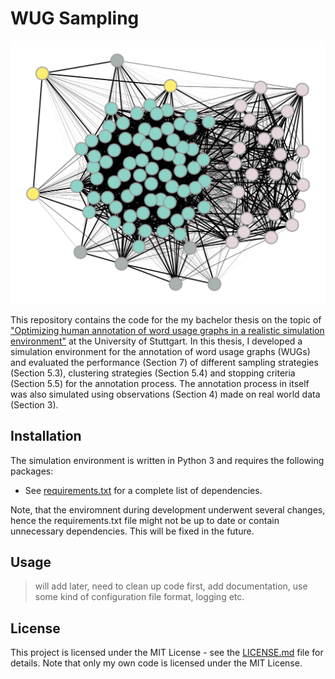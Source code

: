 # WUG Sampling

![Custom Randomwalk with Gambettes Stopping Criterion](/other/images/output.png)

This repository contains the code for the my bachelor thesis on the topic of ["Optimizing human annotation of word usage graphs in a realistic simulation environment"](http://dx.doi.org/10.18419/opus-11848) at the University of Stuttgart. In this thesis, I developed a simulation environment for the annotation of word usage graphs (WUGs) and evaluated the performance (Section 7) of different sampling strategies (Section 5.3), clustering strategies (Section 5.4) and stopping criteria (Section 5.5) for the annotation process. The annotation process in itself was also simulated using observations (Section 4) made on real world data (Section 3).

## Installation

The simulation environment is written in Python 3 and requires the following packages:
- See [requirements.txt](requirements.txt) for a complete list of dependencies.

Note, that the enviromnent during development underwent several changes, hence the requirements.txt file might not be up to date or contain unnecessary dependencies. This will be fixed in the future.

## Usage

> will add later, need to clean up code first, add documentation, use some kind of configuration file format, logging etc.

## License

This project is licensed under the MIT License - see the [LICENSE.md](LICENSE.md) file for details.
Note that only my own code is licensed under the MIT License. 